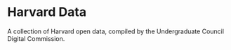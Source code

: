 # Harvard Data

A collection of Harvard open data, compiled by the Undergraduate Council Digital Commission.
